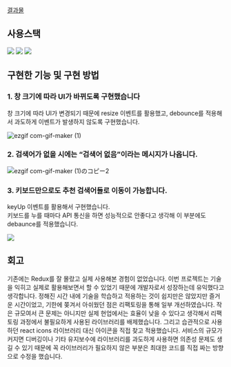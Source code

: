 [결과물](https://kaehehehe.github.io/wanted-codestates-project-2-10/)

## 사용스택
<div>
  <img src="https://img.shields.io/badge/react-%2320232a.svg?style=for-the-badge&logo=react&logoColor=%2361DAFB" />
  <img src="https://img.shields.io/badge/styled--components-DB7093?style=for-the-badge&logo=styled-components&logoColor=white" />
  <img src="https://img.shields.io/badge/redux--toolkit-%23593d88.svg?style=for-the-badge&logo=redux&logoColor=white" />
</div>


## 구현한 기능 및 구현 방법

### 1. 창 크기에 따라 UI가 바뀌도록 구현했습니다
<p>창 크기에 따라 UI가 변경되기 때문에 resize 이벤트를 활용했고, debounce를 적용해서 과도하게 이벤트가 발생하지 않도록 구현했습니다.</p>

![ezgif com-gif-maker (1)](https://user-images.githubusercontent.com/77221488/161921575-e917bb07-948c-47a4-a923-d0f87ac3b8d3.gif)

### 2. 검색어가 없을 시에는 “검색어 없음”이라는 메시지가 나옵니다.
![ezgif com-gif-maker (1)のコピー2](https://user-images.githubusercontent.com/77221488/161921667-abc791c3-0850-4215-b169-4ddd20a841ad.gif)

### 3. 키보드만으로도 추천 검색어들로 이동이 가능합니다.
<p>keyUp 이벤트를 활용해서 구현했습니다.</br> 키보드를 누를 때마다 API 통신을 하면 성능적으로 안좋다고 생각해 이 부분에도 debaunce를 적용했습니다.</p>
<img src="https://user-images.githubusercontent.com/77221488/161921652-b911ef36-9b76-48c1-87c1-ebe8e35286bf.gif" />


## 회고
<p>기존에는 Redux를 잘 몰랐고 실제 사용해본 경험이 없었습니다. 이번 프로젝트는 기술을 익히고 실제로 활용해보면서 할 수 있었기 때문에 개발자로서 성장하는데 유익했다고 생각합니다. 정해진 시간 내에 기술을 학습하고 적용하는 것이 쉽지만은 않았지만 즐거운 시간이었고, 기한에 쫒겨서 아쉬웠던 점은 리팩토링을 통해 일부 개선하였습니다. 작은 규모여서 큰 문제는 아니지만 실제 현업에서는 효율이 낮을 수 있다고 생각해서 리팩토링 과정에서 불필요하게 사용된 라이브러리를 배제했습니다. 그리고 습관적으로 사용하던 react icons 라이브러리 대신 아이콘을 직접 찾고 적용했습니다. 서비스의 규모가 커지면 디버깅이나 기타 유지보수에 라이브러리를 과도하게 사용하면 의존성 문제도 생길 수 있기 때문에 꼭 라이브러리가 필요하지 않은 부분은 최대한 코드를 직접 짜는 방향으로 수정을 했습니다.</p>
